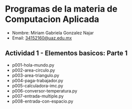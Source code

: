 # Programas de la materia de Computacion Aplicada 
- Nombre: Miriam Gabriela Gonzalez Najar 
- Email: 34152160@uaz.edu.mx


## Actividad 1 - Elementos basicos: Parte 1 

- p001-hola-mundo.py
- p002-area-circulo.py
- p003-area-triangulo.py
- p004-paga-trabajador.py
- p005-calculadora-imc.py
- p006-conversor-temperatura.py
- p007-entrada-multiple.py
- p008-entrada-con-espacio.py